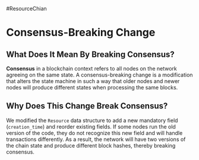 #ResourceChian
# Consensus-Breaking Change

## What Does It Mean By Breaking Consensus?
**Consensus** in a blockchain context refers to all nodes on the network
agreeing on the same state. A consensus-breaking change is a modification
that alters the state machine in such a way that older nodes and newer
nodes will produce different states when processing the same blocks.

## Why Does This Change Break Consensus?
We modified the `Resource` data structure to add a new mandatory field
(`creation_time`) and reorder existing fields. If some nodes run the old
version of the code, they do not recognize this new field and will handle
transactions differently. As a result, the network will have two versions
of the chain state and produce different block hashes, thereby breaking
consensus.


